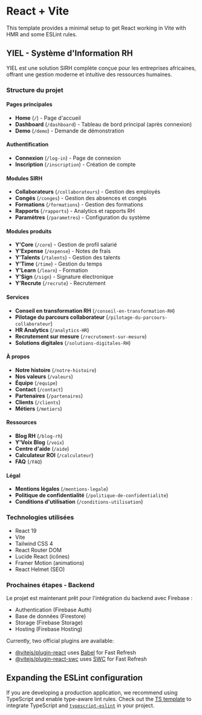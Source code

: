 # React + Vite

This template provides a minimal setup to get React working in Vite with HMR and some ESLint rules.

## YIEL - Système d'Information RH

YIEL est une solution SIRH complète conçue pour les entreprises africaines, offrant une gestion moderne et intuitive des ressources humaines.

### Structure du projet

#### Pages principales
- **Home** (`/`) - Page d'accueil
- **Dashboard** (`/dashboard`) - Tableau de bord principal (après connexion)
- **Demo** (`/demo`) - Demande de démonstration

#### Authentification
- **Connexion** (`/log-in`) - Page de connexion
- **Inscription** (`/inscription`) - Création de compte

#### Modules SIRH
- **Collaborateurs** (`/collaborateurs`) - Gestion des employés
- **Congés** (`/conges`) - Gestion des absences et congés
- **Formations** (`/formations`) - Gestion des formations
- **Rapports** (`/rapports`) - Analytics et rapports RH
- **Paramètres** (`/parametres`) - Configuration du système

#### Modules produits
- **Y'Core** (`/core`) - Gestion de profil salarié
- **Y'Expense** (`/expense`) - Notes de frais
- **Y'Talents** (`/talents`) - Gestion des talents
- **Y'Time** (`/time`) - Gestion du temps
- **Y'Learn** (`/learn`) - Formation
- **Y'Sign** (`/sign`) - Signature électronique
- **Y'Recrute** (`/recrute`) - Recrutement

#### Services
- **Conseil en transformation RH** (`/conseil-en-transformation-RH`)
- **Pilotage du parcours collaborateur** (`/pilotage-du-parcours-collaborateur`)
- **HR Analytics** (`/analytics-HR`)
- **Recrutement sur mesure** (`/recrutement-sur-mesure`)
- **Solutions digitales** (`/solutions-digitales-RH`)

#### À propos
- **Notre histoire** (`/notre-histoire`)
- **Nos valeurs** (`/valeurs`)
- **Équipe** (`/equipe`)
- **Contact** (`/contact`)
- **Partenaires** (`/partenaires`)
- **Clients** (`/clients`)
- **Métiers** (`/metiers`)

#### Ressources
- **Blog RH** (`/blog-rh`)
- **Y'Voix Blog** (`/voix`)
- **Centre d'aide** (`/aide`)
- **Calculateur ROI** (`/calculateur`)
- **FAQ** (`/FAQ`)

#### Légal
- **Mentions légales** (`/mentions-legale`)
- **Politique de confidentialité** (`/politique-de-confidentialite`)
- **Conditions d'utilisation** (`/conditions-utilisation`)

### Technologies utilisées
- React 19
- Vite
- Tailwind CSS 4
- React Router DOM
- Lucide React (icônes)
- Framer Motion (animations)
- React Helmet (SEO)

### Prochaines étapes - Backend
Le projet est maintenant prêt pour l'intégration du backend avec Firebase :
- Authentication (Firebase Auth)
- Base de données (Firestore)
- Storage (Firebase Storage)
- Hosting (Firebase Hosting)

Currently, two official plugins are available:

- [@vitejs/plugin-react](https://github.com/vitejs/vite-plugin-react/blob/main/packages/plugin-react/README.md) uses [Babel](https://babeljs.io/) for Fast Refresh
- [@vitejs/plugin-react-swc](https://github.com/vitejs/vite-plugin-react-swc) uses [SWC](https://swc.rs/) for Fast Refresh

## Expanding the ESLint configuration

If you are developing a production application, we recommend using TypeScript and enable type-aware lint rules. Check out the [TS template](https://github.com/vitejs/vite/tree/main/packages/create-vite/template-react-ts) to integrate TypeScript and [`typescript-eslint`](https://typescript-eslint.io) in your project.

